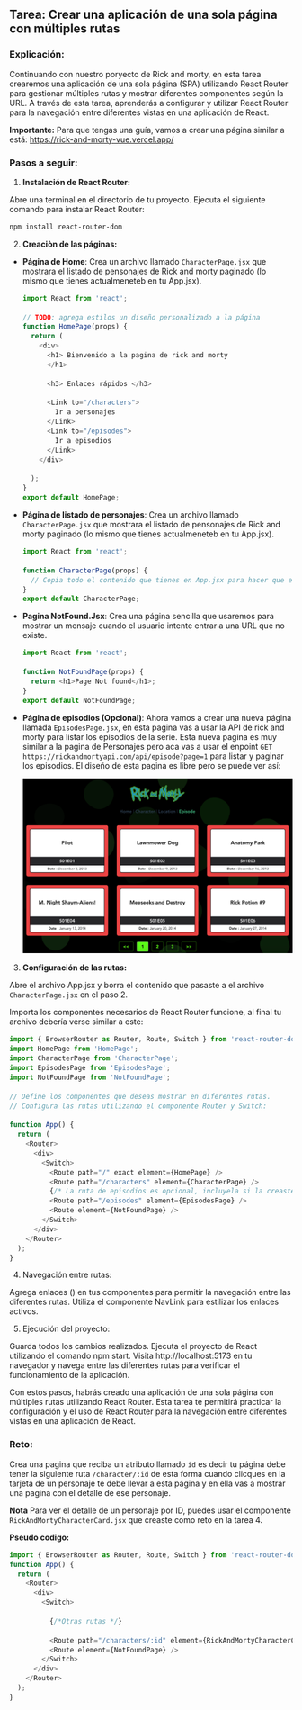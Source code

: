 ## Tarea: Crear una aplicación de una sola página con múltiples rutas

### Explicación:
Continuando con nuestro poryecto de Rick and morty, en esta tarea crearemos una aplicación de una sola página (SPA) utilizando React Router para gestionar múltiples rutas y mostrar diferentes componentes según la URL. A través de esta tarea, aprenderás a configurar y utilizar React Router para la navegación entre diferentes vistas en una aplicación de React. 

**Importante:** Para que tengas una guía, vamos a crear una página similar a está: https://rick-and-morty-vue.vercel.app/

### Pasos a seguir:

1. **Instalación de React Router:**

Abre una terminal en el directorio de tu proyecto.
Ejecuta el siguiente comando para instalar React Router:

```bash
npm install react-router-dom
```

2. **Creaciòn de las páginas:**

  - **Página de Home**: Crea un archivo llamado `CharacterPage.jsx` que mostrara el listado de pensonajes de Rick and morty paginado (lo mismo que tienes actualmeneteb en tu App.jsx).

    ```javascript
    import React from 'react';

    // TODO: agrega estilos un diseño personalizado a la página
    function HomePage(props) {
      return (
        <div>
          <h1> Bienvenido a la pagina de rick and morty
          </h1>

          <h3> Enlaces rápidos </h3>
          
          <Link to="/characters">
            Ir a personajes
          </Link>
          <Link to="/episodes">
            Ir a episodios
          </Link>
        </div>
       
      );
    }
    export default HomePage;
    ```

  - **Página de listado de personajes**: Crea un archivo llamado `CharacterPage.jsx` que mostrara el listado de pensonajes de Rick and morty paginado (lo mismo que tienes actualmeneteb en tu App.jsx).

    ```javascript
    import React from 'react';

    function CharacterPage(props) {
      // Copia todo el contenido que tienes en App.jsx para hacer que esta pagina renderice el listado de personajes paginado
    }
    export default CharacterPage;
    ```

  - **Pagina NotFound.Jsx**: Crea una página sencilla que usaremos para mostrar un mensaje cuando el usuario intente entrar a una URL que no existe.

    ```javascript
    import React from 'react';

    function NotFoundPage(props) {
      return <h1>Page Not found</h1>;
    }
    export default NotFoundPage;
    ```

  - **Página de episodios (Opcional)**: Ahora vamos a crear una nueva página llamada `EpisodesPage.jsx`, en esta pagina vas a usar la API de rick and morty para listar los episodios de la serie. Esta nueva pagina es muy similar a la pagina de Personajes pero aca vas a usar el enpoint `GET https://rickandmortyapi.com/api/episode?page=1` para listar y paginar los episodios. El diseño de esta pagina es libre pero se puede ver así:

    ![EposidePage](./resources/episode_page.png)

3. **Configuración de las rutas:**

Abre el archivo App.jsx y borra el contenido que pasaste a el archivo `CharacterPage.jsx` en el paso 2.

Importa los componentes necesarios de React Router funcione, al final tu archivo debería verse similar a este:
```javascript
import { BrowserRouter as Router, Route, Switch } from 'react-router-dom';
import HomePage from 'HomePage';
import CharacterPage from 'CharacterPage';
import EpisodesPage from 'EpisodesPage';
import NotFoundPage from 'NotFoundPage';

// Define los componentes que deseas mostrar en diferentes rutas.
// Configura las rutas utilizando el componente Router y Switch:

function App() {
  return (
    <Router>
      <div>
        <Switch>
          <Route path="/" exact element={HomePage} />
          <Route path="/characters" element={CharacterPage} />
          {/* La ruta de episodios es opcional, incluyela si la creaste en el paso 2*/}
          <Route path="/episodes" element={EpisodesPage} />
          <Route element={NotFoundPage} />
        </Switch>
      </div>
    </Router>
  );
}
```

4. Navegación entre rutas:

Agrega enlaces (<Link>) en tus componentes para permitir la navegación entre las diferentes rutas.
Utiliza el componente NavLink para estilizar los enlaces activos.

5. Ejecución del proyecto:

Guarda todos los cambios realizados.
Ejecuta el proyecto de React utilizando el comando npm start.
Visita http://localhost:5173 en tu navegador y navega entre las diferentes rutas para verificar el funcionamiento de la aplicación.

Con estos pasos, habrás creado una aplicación de una sola página con múltiples rutas utilizando React Router. Esta tarea te permitirá practicar la configuración y el uso de React Router para la navegación entre diferentes vistas en una aplicación de React.

### Reto:

Crea una pagina que reciba un atributo llamado `id` es decir tu página debe tener la siguiente ruta `/character/:id` de esta forma cuando clicques en la tarjeta de un personaje te debe llevar a esta página y en ella vas a mostrar una pagina con el detalle de ese personaje. 

**Nota** Para ver el detalle de un personaje por ID, puedes usar el componente  `RickAndMortyCharacterCard.jsx` que creaste como reto en la tarea 4.

**Pseudo codigo:**
```javascript
import { BrowserRouter as Router, Route, Switch } from 'react-router-dom';
function App() {
  return (
    <Router>
      <div>
        <Switch>
          
          {/*Otras rutas */}

          <Route path="/characters/:id" element={RickAndMortyCharacterCard} />
          <Route element={NotFoundPage} />
        </Switch>
      </div>
    </Router>
  );
}
```



